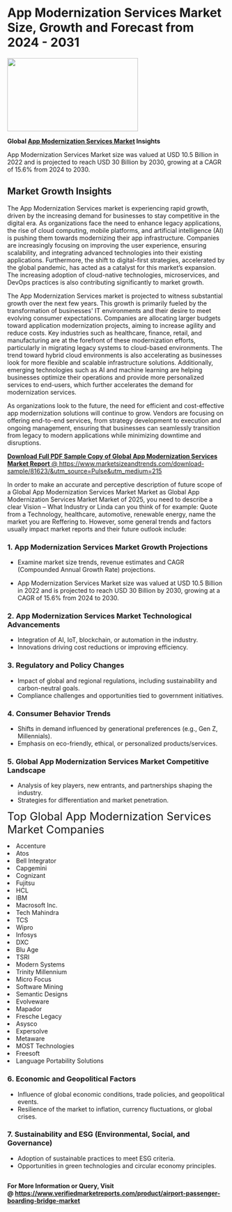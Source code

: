 <H1>App Modernization Services Market Size, Growth and Forecast from 2024 - 2031</H1><img class="aligncenter size-medium wp-image-584254" src="https://thirdeyenews.in/wp-content/uploads/2024/09/Global-Market-Research-300x168.jpeg" alt="" width="300" height="168" /><p><strong>Global&nbsp;<a href="https://www.marketsizeandtrends.com/download-sample/81623/&amp;utm_source=Pulse&amp;utm_medium=215">App Modernization Services Market</a> Insights</strong></p><p>App Modernization Services Market size was valued at USD 10.5 Billion in 2022 and is projected to reach USD 30 Billion by 2030, growing at a CAGR of 15.6% from 2024 to 2030.</p><p><h2>Market Growth Insights</h2> <p>The App Modernization Services market is experiencing rapid growth, driven by the increasing demand for businesses to stay competitive in the digital era. As organizations face the need to enhance legacy applications, the rise of cloud computing, mobile platforms, and artificial intelligence (AI) is pushing them towards modernizing their app infrastructure. Companies are increasingly focusing on improving the user experience, ensuring scalability, and integrating advanced technologies into their existing applications. Furthermore, the shift to digital-first strategies, accelerated by the global pandemic, has acted as a catalyst for this market’s expansion. The increasing adoption of cloud-native technologies, microservices, and DevOps practices is also contributing significantly to market growth.</p> <p><a href="download_sample_link_here"></a></p> <p>The App Modernization Services market is projected to witness substantial growth over the next few years. This growth is primarily fueled by the transformation of businesses' IT environments and their desire to meet evolving consumer expectations. Companies are allocating larger budgets toward application modernization projects, aiming to increase agility and reduce costs. Key industries such as healthcare, finance, retail, and manufacturing are at the forefront of these modernization efforts, particularly in migrating legacy systems to cloud-based environments. The trend toward hybrid cloud environments is also accelerating as businesses look for more flexible and scalable infrastructure solutions. Additionally, emerging technologies such as AI and machine learning are helping businesses optimize their operations and provide more personalized services to end-users, which further accelerates the demand for modernization services.</p> <p>As organizations look to the future, the need for efficient and cost-effective app modernization solutions will continue to grow. Vendors are focusing on offering end-to-end services, from strategy development to execution and ongoing management, ensuring that businesses can seamlessly transition from legacy to modern applications while minimizing downtime and disruptions.</p> <p><a href="get_more_link_here"></p><p><span class=""><strong>Download Full PDF Sample Copy of Global App Modernization Services Market Report</strong> @ <a href="https://www.marketsizeandtrends.com/download-sample/81623/&amp;utm_source=Pulse&amp;utm_medium=215" target="_blank">https://www.marketsizeandtrends.com/download-sample/81623/&amp;utm_source=Pulse&amp;utm_medium=215</a></span></p><p>In order to make an accurate and perceptive description of future scope of a Global&nbsp;App Modernization Services Market Market as Global&nbsp;App Modernization Services Market Market of 2025, you need to describe a clear Vision &ndash; What Industry or Linda can you think of for example: Quote from a Technology, healthcare, automotive, renewable energy, name the market you are Reffering to. However, some general trends and factors usually impact market reports and their future outlook include:</p><h3>1.&nbsp;<strong>App Modernization Services Market Growth Projections</strong></h3><ul><li>Examine market size trends, revenue estimates and CAGR (Compounded Annual Growth Rate) projections.</li><li><p>App Modernization Services Market size was valued at USD 10.5 Billion in 2022 and is projected to reach USD 30 Billion by 2030, growing at a CAGR of 15.6% from 2024 to 2030.</p></li></ul><h3>2.&nbsp;<strong>App Modernization Services Market Technological Advancements</strong></h3><ul><li>Integration of AI, IoT, blockchain, or automation in the industry.</li><li>Innovations driving cost reductions or improving efficiency.</li></ul><h3>3.&nbsp;<strong>Regulatory and Policy Changes</strong></h3><ul><li>Impact of global and regional regulations, including sustainability and carbon-neutral goals.</li><li>Compliance challenges and opportunities tied to government initiatives.</li></ul><h3>4.&nbsp;<strong>Consumer Behavior Trends</strong></h3><ul><li>Shifts in demand influenced by generational preferences (e.g., Gen Z, Millennials).</li><li>Emphasis on eco-friendly, ethical, or personalized products/services.</li></ul><h3>5.&nbsp;<strong>Global App Modernization Services Market Competitive Landscape</strong></h3><ul><li>Analysis of key players, new entrants, and partnerships shaping the industry.</li><li>Strategies for differentiation and market penetration.</li></ul><p data-pm-slice="1 1 []"><span style="color: inherit; font-family: inherit; font-size: 25px;">Top Global App Modernization Services Market Companies</span></p><div class="" data-test-id=""><p><li>Accenture</li><li> Atos</li><li> Bell Integrator</li><li> Capgemini</li><li> Cognizant</li><li> Fujitsu</li><li> HCL</li><li> IBM</li><li> Macrosoft Inc.</li><li> Tech Mahindra</li><li> TCS</li><li> Wipro</li><li> Infosys</li><li> DXC</li><li> Blu Age</li><li> TSRI</li><li> Modern Systems</li><li> Trinity Millennium</li><li> Micro Focus</li><li> Software Mining</li><li> Semantic Designs</li><li> Evolveware</li><li> Mapador</li><li> Fresche Legacy</li><li> Asysco</li><li> Expersolve</li><li> Metaware</li><li> MOST Technologies</li><li> Freesoft</li><li> Language Portability Solutions</li></p></div><h3>6.&nbsp;<strong>Economic and Geopolitical Factors</strong></h3><ul><li>Influence of global economic conditions, trade policies, and geopolitical events.</li><li>Resilience of the market to inflation, currency fluctuations, or global crises.</li></ul><h3>7.&nbsp;<strong>Sustainability and ESG (Environmental, Social, and Governance)</strong></h3><ul><li>Adoption of sustainable practices to meet ESG criteria.</li><li>Opportunities in green technologies and circular economy principles.</li></ul><h2><strong style="font-size: 14px;">For More Information or Query, Visit @&nbsp;</strong><a style="background-color: #ffffff; font-size: 14px;" href="https://www.marketsizeandtrends.com/report/app-modernization-services-market/" target="_blank">https://www.verifiedmarketreports.com/product/airport-passenger-boarding-bridge-market</a></h2>
